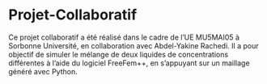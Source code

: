 # Projet-Collaboratif
Ce projet collaboratif a été réalisé dans le cadre de l’UE MU5MAI05 à Sorbonne Université, en collaboration avec Abdel-Yakine Rachedi. Il a pour objectif de simuler le mélange de deux liquides de concentrations différentes à l’aide du logiciel FreeFem++, en s’appuyant sur un maillage généré avec Python.
